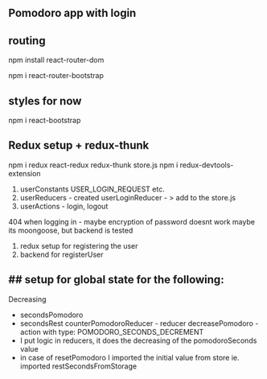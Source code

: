 ## Pomodoro app with login 

## routing
npm install react-router-dom

npm i react-router-bootstrap

## styles for now 
npm i react-bootstrap
## Redux setup + redux-thunk
npm i redux react-redux redux-thunk
store.js
npm i redux-devtools-extension

1. userConstants USER_LOGIN_REQUEST etc.
2. userReducers - created userLoginReducer - > add to the store.js
3. userActions - login, logout

 404 when logging in - maybe encryption of password doesnt work
 maybe its moongoose, but backend is tested

 1. redux setup for registering the user
 2. backend for registerUser 

## ## setup for global state for the following:
Decreasing 
- secondsPomodoro 
- secondsRest 
counterPomodoroReducer - reducer
decreasePomodoro - action with type: POMODORO_SECONDS_DECREMENT
- I put logic in reducers, it does the decreasing of the pomodoroSeconds value
- in case of resetPomodoro I imported the initial value from store ie. imported restSecondsFromStorage



